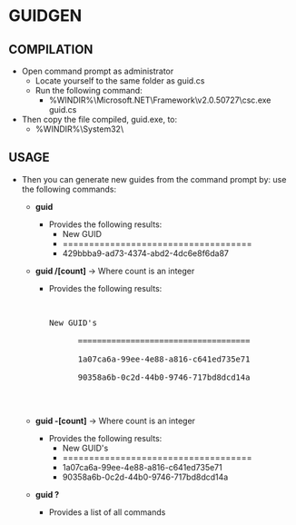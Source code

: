 ﻿# GUIDGEN

## COMPILATION
* Open command prompt as administrator
	* Locate yourself to the same folder as guid.cs
	* Run the following command:
		* %WINDIR%\Microsoft.NET\Framework\v2.0.50727\csc.exe guid.cs 
* Then copy the file compiled, guid.exe, to:
	* %WINDIR%\System32\
	
## USAGE				
* Then you can generate new guides from the command prompt by:
use the following commands:

	* **guid**
		* Provides the following results:
			- New GUID
			- ====================================
			- 429bbba9-ad73-4374-abd2-4dc6e8f6da87

	* **guid /[count]** -> Where count is an integer
		* Provides the following results:
			<pre>
				<p>New GUID's </br>
				==================================== </br>
				1a07ca6a-99ee-4e88-a816-c641ed735e71 </br>
				90358a6b-0c2d-44b0-9746-717bd8dcd14a</p>
			</pre>
	* **guid -[count]** -> Where count is an integer
		* Provides the following results:
			- New GUID's
			- ====================================
			- 1a07ca6a-99ee-4e88-a816-c641ed735e71
			- 90358a6b-0c2d-44b0-9746-717bd8dcd14a

	* **guid ?**
		* Provides a list of all commands

